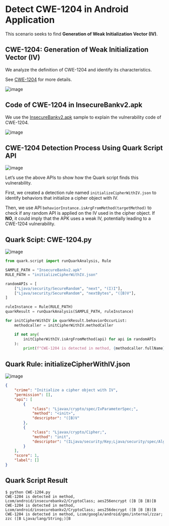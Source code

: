 # Detect CWE-1204 in Android Application

This scenario seeks to find **Generation of Weak Initialization Vector (IV)**.

## CWE-1204: Generation of Weak Initialization Vector (IV)

We analyze the definition of CWE-1204 and identify its characteristics.

See [CWE-1204](https://cwe.mitre.org/data/definitions/1204.html) for more details.

![image](https://i.postimg.cc/3NNmYz6J/image.png)

## Code of CWE-1204 in InsecureBankv2.apk

We use the [InsecureBankv2.apk](https://github.com/dineshshetty/Android-InsecureBankv2) sample to explain the vulnerability code of CWE-1204.

![image](https://i.postimg.cc/rsHWmQXG/image.png)


## CWE-1204 Detection Process Using Quark Script API

![image](https://i.postimg.cc/jq3yZdwW/image.png)

Let’s use the above APIs to show how the Quark script finds this vulnerability.

First, we created a detection rule named `initializeCipherWithIV.json` to identify behaviors that initialize a cipher object with IV.

Then, we use API `behaviorInstance.isArgFromMethod(targetMethod)` to check if any random API is applied on the IV used in the cipher object. If **NO**, it could imply that the APK uses a weak IV, potentially leading to a CWE-1204 vulnerability.

## Quark Scipt: CWE-1204.py

![image](https://i.postimg.cc/Hxs79fT4/image.png)

```python
from quark.script import runQuarkAnalysis, Rule

SAMPLE_PATH = "InsecureBankv2.apk"
RULE_PATH = "initializeCipherWithIV.json"

randomAPIs = [
    ["Ljava/security/SecureRandom", "next", "(I)I"],
    ["Ljava/security/SecureRandom", "nextBytes", "([B)V"],
]

ruleInstance = Rule(RULE_PATH)
quarkResult = runQuarkAnalysis(SAMPLE_PATH, ruleInstance)

for initCipherWithIV in quarkResult.behaviorOccurList:
    methodcaller = initCipherWithIV.methodCaller

    if not any(
        initCipherWithIV.isArgFromMethod(api) for api in randomAPIs
    ):
        print(f"CWE-1204 is detected in method, {methodcaller.fullName}")
```

## Quark Rule: initializeCipherWithIV.json

![image](https://i.postimg.cc/kGL69GKf/image.png)

```json
{
    "crime": "Initialize a cipher object with IV",
    "permission": [],
    "api": [
        {
            "class": "Ljavax/crypto/spec/IvParameterSpec;",
            "method": "<init>",
            "descriptor": "([B)V"
        },
        {
            "class": "Ljavax/crypto/Cipher;",
            "method": "init",
            "descriptor": "(ILjava/security/Key;Ljava/security/spec/AlgorithmParameterSpec;)V"
        }
    ],
    "score": 1,
    "label": []
}
```

## Quark Script Result

```TEXT
$ python CWE-1204.py
CWE-1204 is detected in method, Lcom/android/insecurebankv2/CryptoClass; aes256encrypt ([B [B [B)[B
CWE-1204 is detected in method, Lcom/android/insecurebankv2/CryptoClass; aes256decrypt ([B [B [B)[B
CWE-1204 is detected in method, Lcom/google/android/gms/internal/zzar; zzc ([B Ljava/lang/String;)[B
```